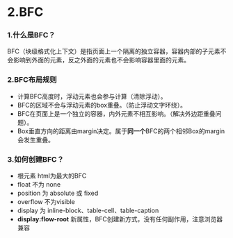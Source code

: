 # 2.BFC

### 1.什么是BFC？

BFC（块级格式化上下文）是指页面上一个隔离的独立容器，容器内部的子元素不会影响到外面的元素，反之外面的元素也不会影响容器里面的元素。

### 2.BFC布局规则

- 计算BFC高度时，浮动元素也会参与计算（清除浮动）。
- BFC的区域不会与浮动元素的box重叠。（防止浮动文字环绕）。
- BFC在页面上是一个独立的容器，内外元素不相互影响。（解决外边距重叠问题）。
- Box垂直方向的距离由margin决定。属于**同一个**BFC的两个相邻Box的margin会发生重叠。

### 3.如何创建BFC？

- 根元素 html为最大的BFC
- float 不为 none
- position 为 absolute 或 fixed
- overflow 不为visible
- display 为  inline-block、table-cell、table-caption
- **display:flow-root** 新属性，BFC创建新方式，没有任何副作用，注意浏览器兼容
